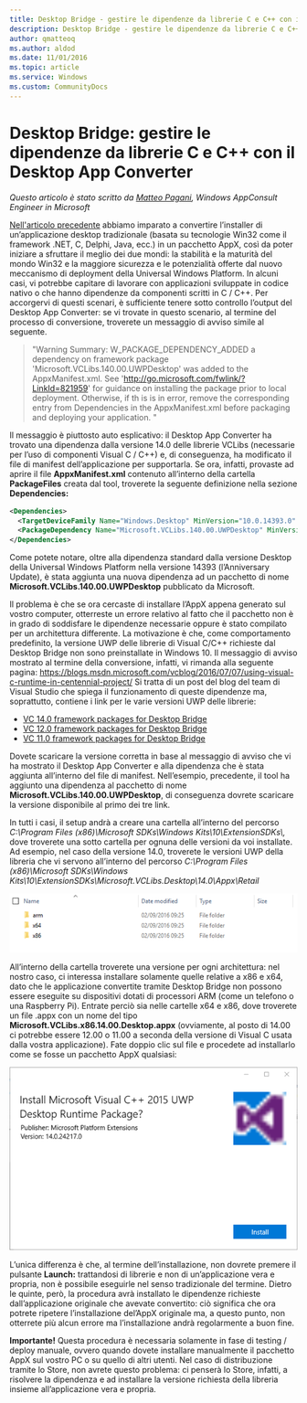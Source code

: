 ```yaml
---
title: Desktop Bridge - gestire le dipendenze da librerie C e C++ con il Desktop App Converter
description: Desktop Bridge - gestire le dipendenze da librerie C e C++ con il Desktop App Converter
author: qmatteoq
ms.author: aldod
ms.date: 11/01/2016
ms.topic: article
ms.service: Windows
ms.custom: CommunityDocs
---
```


# Desktop Bridge: gestire le dipendenze da librerie C e C++ con il Desktop App Converter


*Questo articolo è stato scritto da [Matteo
Pagani](http://twitter.com/qmatteoq), Windows AppConsult Engineer in
Microsoft*

[Nell'articolo
precedente](desktop-bridge-utilizzare-il-desktop-app-converter.md)
abbiamo imparato a convertire l’installer di un’applicazione desktop
tradizionale (basata su tecnologie Win32 come il framework .NET, C,
Delphi, Java, ecc.) in un pacchetto AppX, così da poter iniziare a
sfruttare il meglio dei due mondi: la stabilità e la maturità del mondo
Win32 e la maggiore sicurezza e le potenzialità offerte dal nuovo
meccanismo di deployment della Universal Windows Platform. In alcuni
casi, vi potrebbe capitare di lavorare con applicazioni sviluppate in
codice nativo o che hanno dipendenze da componenti scritti in C / C++.
Per accorgervi di questi scenari, è sufficiente tenere sotto controllo
l’output del Desktop App Converter: se vi trovate in questo scenario, al
termine del processo di conversione, troverete un messaggio di avviso
simile al seguente.

>"Warning Summary:
W_PACKAGE_DEPENDENCY_ADDED a dependency on framework package 'Microsoft.VCLibs.140.00.UWPDesktop' was added to the AppxManifest.xml. See 'http://go.microsoft.com/fwlink/?LinkId=821959' for guidance on installing the package prior to local deployment. Otherwise, if th
is is in error, remove the corresponding entry from Dependencies in the AppxManifest.xml before packaging and deploying
your application. "

Il messaggio è piuttosto auto esplicativo: il Desktop App Converter ha
trovato una dipendenza dalla versione 14.0 delle librerie VCLibs
(necessarie per l’uso di componenti Visual C / C++) e, di conseguenza,
ha modificato il file di manifest dell’applicazione per supportarla. Se
ora, infatti, provaste ad aprire il file **AppxManifest.xml** contenuto
all’interno della cartella **PackageFiles** creata dal tool, troverete
la seguente definizione nella sezione **Dependencies:**

```xml
<Dependencies>
  <TargetDeviceFamily Name="Windows.Desktop" MinVersion="10.0.14393.0" MaxVersionTested="10.0.14393.0" />
  <PackageDependency Name="Microsoft.VCLibs.140.00.UWPDesktop" MinVersion="12.0.40652.5" Publisher="CN=Microsoft Corporation, O=Microsoft Corporation, L=Redmond, S=Washington, C=US" />
</Dependencies>
```

Come potete notare, oltre alla dipendenza standard dalla versione
Desktop della Universal Windows Platform nella versione 14393
(l’Anniversary Update), è stata aggiunta una nuova dipendenza ad un
pacchetto di nome **Microsoft.VCLibs.140.00.UWPDesktop** pubblicato da
Microsoft.

Il problema è che se ora cercaste di installare l’AppX appena generato
sul vostro computer, otterreste un errore relativo al fatto che il
pacchetto non è in grado di soddisfare le dipendenze necessarie oppure è
stato compilato per un architettura differente. La motivazione è che,
come comportamento predefinito, la versione UWP delle librerie di Visual
C/C++ richieste dal Desktop Bridge non sono preinstallate in Windows 10.
Il messaggio di avviso mostrato al termine della conversione, infatti,
vi rimanda alla seguente pagina:
<https://blogs.msdn.microsoft.com/vcblog/2016/07/07/using-visual-c-runtime-in-centennial-project/>
Si tratta di un post del blog del team di Visual Studio che spiega il
funzionamento di queste dipendenze ma, soprattutto, contiene i link per
le varie versioni UWP delle librerie:

-   [VC 14.0 framework packages for Desktop
    Bridge](https://www.microsoft.com/en-us/download/details.aspx?id=53175)
-   [VC 12.0 framework packages for Desktop
    Bridge](https://www.microsoft.com/en-us/download/details.aspx?id=53176)
-   [VC 11.0 framework packages for Desktop
    Bridge](https://www.microsoft.com/en-us/download/details.aspx?id=53340&WT.mc_id=DX_MVP4025064)

Dovete scaricare la versione corretta in base al messaggio di avviso che
vi ha mostrato il Desktop App Converter e alla dipendenza che è stata
aggiunta all’interno del file di manifest. Nell’esempio, precedente, il
tool ha aggiunto una dipendenza al pacchetto di nome
**Microsoft.VCLibs.140.00.UWPDesktop**, di conseguenza dovrete scaricare
la versione disponibile al primo dei tre link.

In tutti i casi, il setup andrà a creare una cartella all’interno del
percorso *C:\\Program Files (x86)\\Microsoft SDKs\\Windows
Kits\\10\\ExtensionSDKs\\,* dove troverete una sotto cartella per ognuna
delle versioni da voi installate. Ad esempio, nel caso della versione
14.0, troverete le versioni UWP della libreria che vi servono
all’interno del percorso *C:\\Program Files (x86)\\Microsoft
SDKs\\Windows
Kits\\10\\ExtensionSDKs\\Microsoft.VCLibs.Desktop\\14.0\\Appx\\Retail*

![snip\_20160920130914](img/gestire-le-dipendenze-da-librerie-c-e-cpp-con-il-desktop-app-converter/snip_20160920130914_thumb.png)

All’interno della cartella troverete una versione per ogni architettura:
nel nostro caso, ci interessa installare solamente quelle relative a x86
e x64, dato che le applicazione convertite tramite Desktop Bridge non
possono essere eseguite su dispositivi dotati di processori ARM (come un
telefono o una Raspberry Pi). Entrate perciò sia nelle cartelle x64 e
x86, dove troverete un file .appx con un nome del tipo
**Microsoft.VCLibs.x86.14.00.Desktop.appx** (ovviamente, al posto di
14.00 ci potrebbe essere 12.00 o 11.00 a seconda della versione di
Visual C usata dalla vostra applicazione). Fate doppio clic sul file e
procedete ad installarlo come se fosse un pacchetto AppX qualsiasi:

![snip\_20160920131618](img/gestire-le-dipendenze-da-librerie-c-e-cpp-con-il-desktop-app-converter/snip_20160920131618_thumb.png)

L’unica differenza è che, al termine dell’installazione, non dovrete
premere il pulsante **Launch:** trattandosi di librerie e non di
un’applicazione vera e propria, non è possibile eseguirle nel senso
tradizionale del termine. Dietro le quinte, però, la procedura avrà
installato le dipendenze richieste dall’applicazione originale che
avevate convertito: ciò significa che ora potrete ripetere
l’installazione del’AppX originale ma, a questo punto, non otterrete più
alcun errore ma l’installazione andrà regolarmente a buon fine.

**Importante!** Questa procedura è necessaria solamente in fase di
testing / deploy manuale, ovvero quando dovete installare manualmente il
pacchetto AppX sul vostro PC o su quello di altri utenti. Nel caso di
distribuzione tramite lo Store, non avrete questo problema: ci penserà
lo Store, infatti, a risolvere la dipendenza e ad installare la versione
richiesta della libreria insieme all’applicazione vera e propria.



